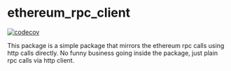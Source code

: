 # ethereum_rpc_client

[![codecov](https://codecov.io/gh/tomarsachin2271/ethereum_rpc_client/branch/master/graph/badge.svg?token=f372a23a-11e0-42b1-a893-ce55cef70e3b)](https://codecov.io/gh/tomarsachin2271/ethereum_rpc_client)


This package is a simple package that mirrors the ethereum rpc calls using http calls directly. No funny business going inside the package, just plain rpc calls via http client.
